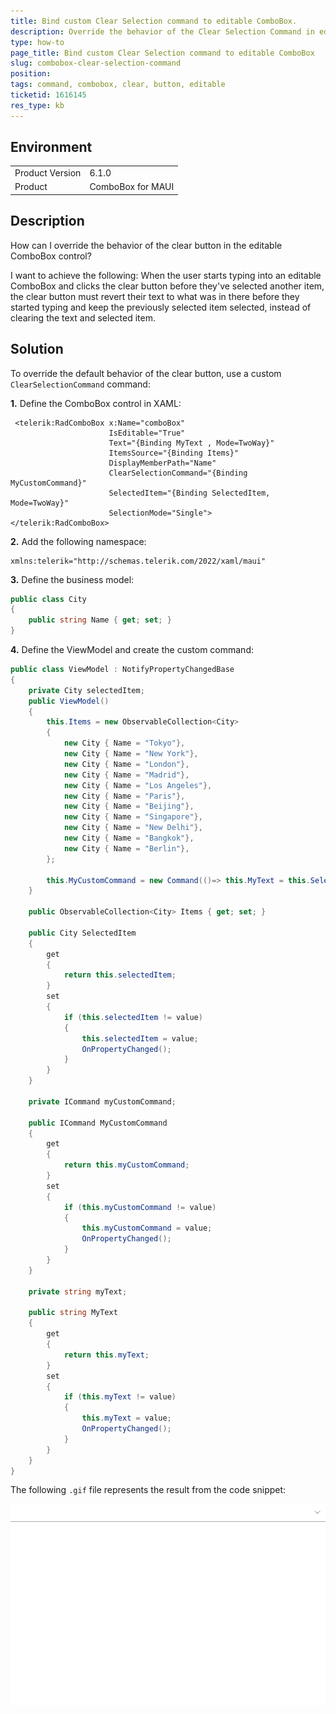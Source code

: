 ```yaml
---
title: Bind custom Clear Selection command to editable ComboBox.
description: Override the behavior of the Clear Selection Command in editable ComboBox by using the custom command.
type: how-to
page_title: Bind custom Clear Selection command to editable ComboBox
slug: combobox-clear-selection-command
position: 
tags: command, combobox, clear, button, editable 
ticketid: 1616145
res_type: kb
---
```


## Environment
<table>
    <tbody>
        <tr>
            <td>Product Version</td>
            <td>6.1.0</td>
        </tr>
        <tr>
            <td>Product</td>
            <td>ComboBox for MAUI</td>
        </tr>
    </tbody>
</table>


## Description

How can I override the behavior of the clear button in the editable ComboBox control?

I want to achieve the following: When the user starts typing into an editable ComboBox and clicks the clear button before they've selected another item, the clear button must revert their text to what was in there before they started typing and keep the previously selected item selected, instead of clearing the text and selected item.

## Solution

To override the default behavior of the clear button, use a custom `ClearSelectionCommand` command:

**1.** Define the ComboBox control in XAML:

```XAML
 <telerik:RadComboBox x:Name="comboBox"
                      IsEditable="True"
                      Text="{Binding MyText , Mode=TwoWay}"
                      ItemsSource="{Binding Items}"
                      DisplayMemberPath="Name"
                      ClearSelectionCommand="{Binding MyCustomCommand}"
                      SelectedItem="{Binding SelectedItem, Mode=TwoWay}"
                      SelectionMode="Single">
</telerik:RadComboBox>
```

**2.** Add the following namespace:

```XAML 
xmlns:telerik="http://schemas.telerik.com/2022/xaml/maui"
```

**3.** Define the business model:

```C#
public class City
{
    public string Name { get; set; }
}
```

**4.** Define the ViewModel and create the custom command:

```C#
public class ViewModel : NotifyPropertyChangedBase
{
    private City selectedItem;
    public ViewModel()
    {
        this.Items = new ObservableCollection<City>
        {
            new City { Name = "Tokyo"},
            new City { Name = "New York"},
            new City { Name = "London"},
            new City { Name = "Madrid"},
            new City { Name = "Los Angeles"},
            new City { Name = "Paris"},
            new City { Name = "Beijing"},
            new City { Name = "Singapore"},
            new City { Name = "New Delhi"},
            new City { Name = "Bangkok"},
            new City { Name = "Berlin"},
        };
         
        this.MyCustomCommand = new Command(()=> this.MyText = this.SelectedItem.Name);
    }

    public ObservableCollection<City> Items { get; set; }

    public City SelectedItem
    {
        get
        {
            return this.selectedItem;
        }
        set
        {
            if (this.selectedItem != value)
            {
                this.selectedItem = value;
                OnPropertyChanged();
            }
        }
    }

    private ICommand myCustomCommand;

    public ICommand MyCustomCommand
    {
        get
        {
            return this.myCustomCommand;
        }
        set
        {
            if (this.myCustomCommand != value)
            {
                this.myCustomCommand = value;
                OnPropertyChanged();
            }
        }
    }

    private string myText;

    public string MyText
    {
        get
        {
            return this.myText;
        }
        set
        {
            if (this.myText != value)
            {
                this.myText = value;
                OnPropertyChanged();
            }
        }
    }
}
```

The following `.gif` file represents the result from the code snippet:

![.NET MAUI ComboBox Clear Button with command](images/combobox-clear-selection.gif)
